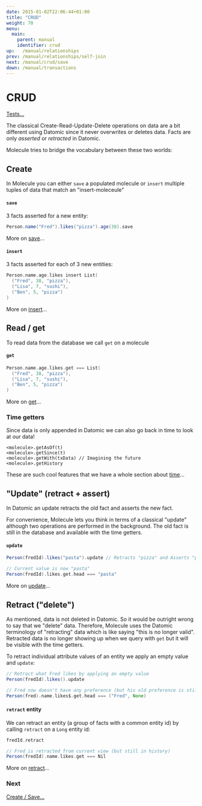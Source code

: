 ```yaml
---
date: 2015-01-02T22:06:44+01:00
title: "CRUD"
weight: 70
menu:
  main:
    parent: manual
    identifier: crud
up:   /manual/relationships
prev: /manual/relationships/self-join
next: /manual/crud/save
down: /manual/transactions
---
```


# CRUD

[Tests...](https://github.com/scalamolecule/molecule/tree/master/coretests/src/test/scala/molecule/coretests/crud)


The classical Create-Read-Update-Delete operations on data are a bit different using Datomic since it never 
overwrites or deletes data. Facts are only
_asserted_ or _retracted_ in Datomic. 

Molecule tries to bridge the vocabulary between these two worlds:

## Create

In Molecule you can either `save` a populated molecule or `insert` multiple tuples of data that match an "insert-moleceule"

#### `save`
3 facts asserted for a new entity:
```scala
Person.name("Fred").likes("pizza").age(38).save
```

More on [save](/manual/crud/save/)...


#### `insert`
3 facts asserted for each of 3 new entities: 
```scala
Person.name.age.likes insert List(
  ("Fred", 38, "pizza"),
  ("Lisa", 7, "sushi"),
  ("Ben", 5, "pizza")
)
```
More on [insert](/manual/crud/insert/)...


## Read / get

To read data from the database we call `get` on a molecule

#### `get`

```scala
Person.name.age.likes.get === List(
  ("Fred", 38, "pizza"),
  ("Lisa", 7, "sushi"),
  ("Ben", 5, "pizza")
)
```
More on [get](/manual/crud/get/)...


### Time getters

Since data is only appended in Datomic we can also go back in time to look at our data!

```
<molecule>.getAsOf(t)
<molecule>.getSince(t)
<molecule>.getWith(txData) // Imagining the future
<molecule>.getHistory
```
These are such cool features that we have a whole section about [time](/manual/time)...



## "Update" (retract + assert)

In Datomic an update retracts the old fact and asserts the new fact. 

For convenience, Molecule lets you think in terms of a classical "update" although two operations are performed 
in the background. The old fact is still 
in the database and available with the time getters.

#### `update`

```scala
Person(fredId).likes("pasta").update // Retracts "pizza" and Asserts "pasta"

// Current value is now "pasta"
Person(fredId).likes.get.head === "pasta"
```


More on [update](/manual/crud/update/)...


## Retract ("delete")

As mentioned, data is not deleted in Datomic. So it would be outright wrong to say that we "delete" data. Therefore, 
Molecule uses the Datomic terminology of "retracting" data which is like saying "this is no longer valid". 
Retracted data is no longer showing up when we query with `get` but it will be visible with the time getters.

To retract individual attribute values of an entity we apply an empty value and `update`:

```scala
// Retract what Fred likes by applying an empty value
Person(fredId).likes().update

// Fred now doesn't have any preference (but his old preference is still in history)
Person(fred).name.likes$.get.head === ("Fred", None)
```

#### `retract` entity

We can retract an entity (a group of facts with a common entity id) by calling `retract` on a `Long` entity id:
```scala
fredId.retract

// Fred is retracted from current view (but still in history)
Person(fredId).name.likes.get === Nil
```
More on [retract](/manual/crud/retract/)...



### Next

[Create / Save...](/manual/crud/save)